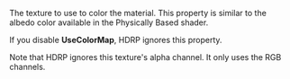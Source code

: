 The texture to use to color the material. This property is similar to the albedo color available in the Physically Based shader.

If you disable **UseColorMap**, HDRP ignores this property.

Note that HDRP ignores this texture's alpha channel. It only uses the RGB channels.